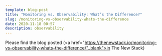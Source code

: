 ```yaml
---
template: blog-post
title: "Monitoring vs. Observability: What’s the Difference?"
slug: /monitoring-vs-observability-whats-the-difference
date: 2020-11-18 00:57
description: observability
---
```

Please find the blog posted 
(<a href="https://thenewstack.io/monitoring-vs-observability-whats-the-difference/"_blank">in The New Stack</a>)